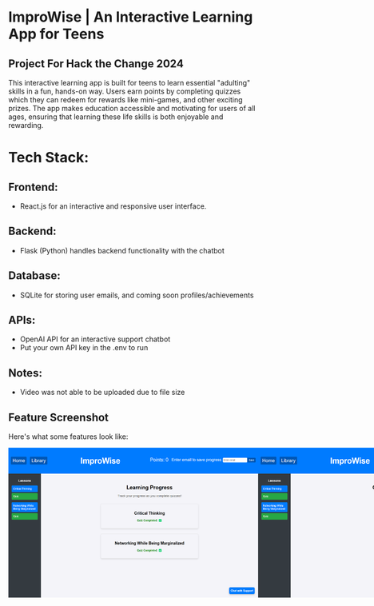 # ImproWise | An Interactive Learning App for Teens

## Project For Hack the Change 2024
This interactive learning app is built for teens to learn essential "adulting" skills in a fun, hands-on way. Users earn points by completing quizzes which they can redeem for rewards like mini-games, and other exciting prizes. The app makes education accessible and motivating for users of all ages, ensuring that learning these life skills is both enjoyable and rewarding.

# Tech Stack: 
## Frontend: 
- React.js for an interactive and responsive user interface. 
## Backend: 
- Flask (Python) handles backend functionality with the chatbot
## Database: 
- SQLite for storing user emails, and coming soon profiles/achievements
## APIs: 
- OpenAI API for an interactive support chatbot
- Put your own API key in the .env to run
## Notes:
- Video was not able to be uploaded due to file size
## Feature Screenshot

Here's what some features look like:
<div style="display: flex; justify-content: space-around;">
  <img src="Screenshot1.png" height="300" width="500" />
  <img src="Screenshot2.png" height="300" width="500" />
</div>








